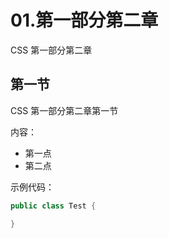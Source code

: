 # 01.第一部分第二章

CSS 第一部分第二章

## 第一节

CSS 第一部分第二章第一节

内容：
+ 第一点
+ 第二点

示例代码：

```java
public class Test {

}
```


